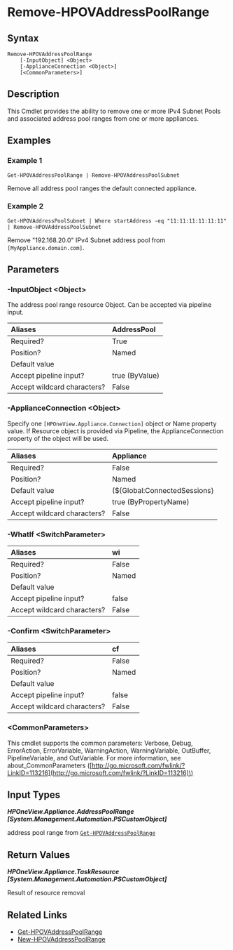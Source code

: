﻿---
description: Delete address pool range from an appliance.
---

# Remove-HPOVAddressPoolRange

## Syntax

```text
Remove-HPOVAddressPoolRange
    [-InputObject] <Object>
    [-ApplianceConnection <Object>]
    [<CommonParameters>]
```

## Description

This Cmdlet provides the ability to remove one or more IPv4 Subnet Pools and associated address pool ranges from one or more appliances.

## Examples

###  Example 1 

```text
Get-HPOVAddressPoolRange | Remove-HPOVAddressPoolSubnet
```

Remove all address pool ranges the default connected appliance.

###  Example 2 

```text
Get-HPOVAddressPoolSubnet | Where startAddress -eq "11:11:11:11:11:11" | Remove-HPOVAddressPoolSubnet
```

Remove "192.168.20.0" IPv4 Subnet address pool from `[MyAppliance.domain.com]`.

## Parameters

### -InputObject &lt;Object&gt;

The address pool range resource Object.  Can be accepted via pipeline input.

| Aliases | AddressPool |
| :--- | :--- |
| Required? | True |
| Position? | Named |
| Default value |  |
| Accept pipeline input? | true (ByValue) |
| Accept wildcard characters? | False |

### -ApplianceConnection &lt;Object&gt;

Specify one `[HPOneView.Appliance.Connection]` object or Name property value. If Resource object is provided via Pipeline, the ApplianceConnection property of the object will be used.

| Aliases | Appliance |
| :--- | :--- |
| Required? | False |
| Position? | Named |
| Default value | (${Global:ConnectedSessions} | ? Default) |
| Accept pipeline input? | true (ByPropertyName) |
| Accept wildcard characters? | False |

### -WhatIf &lt;SwitchParameter&gt;



| Aliases | wi |
| :--- | :--- |
| Required? | False |
| Position? | Named |
| Default value |  |
| Accept pipeline input? | false |
| Accept wildcard characters? | False |

### -Confirm &lt;SwitchParameter&gt;



| Aliases | cf |
| :--- | :--- |
| Required? | False |
| Position? | Named |
| Default value |  |
| Accept pipeline input? | false |
| Accept wildcard characters? | False |

### &lt;CommonParameters&gt;

This cmdlet supports the common parameters: Verbose, Debug, ErrorAction, ErrorVariable, WarningAction, WarningVariable, OutBuffer, PipelineVariable, and OutVariable. For more information, see about\_CommonParameters \([http://go.microsoft.com/fwlink/?LinkID=113216](http://go.microsoft.com/fwlink/?LinkID=113216)\)

## Input Types

_**HPOneView.Appliance.AddressPoolRange [System.Management.Automation.PSCustomObject]**_

address pool range from [`Get-HPOVAddressPoolRange`](get-hpovaddresspoolrange.md)

## Return Values

_**HPOneView.Appliance.TaskResource [System.Management.Automation.PSCustomObject]**_

Result of resource removal

## Related Links

* [Get-HPOVAddressPoolRange](get-hpovaddresspoolrange.md)
* [New-HPOVAddressPoolRange](new-hpovaddresspoolrange.md)
